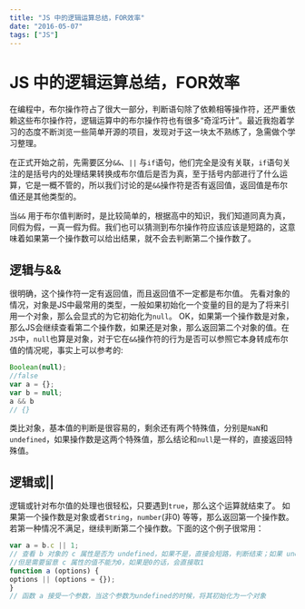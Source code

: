 ```yaml
---
title: "JS 中的逻辑运算总结，FOR效率"
date: "2016-05-07"
tags: ["JS"]
---
```

# JS 中的逻辑运算总结，FOR效率

在编程中，布尔操作符占了很大一部分，判断语句除了依赖相等操作符，还严重依赖这些布尔操作符，逻辑运算中的布尔操作符也有很多“奇淫巧计”。最近我抱着学习的态度不断浏览一些简单开源的项目，发现对于这一块太不熟练了，急需做个学习整理。

在正式开始之前，先需要区分`&&`、`||` 与`if`语句，他们完全是没有关联，`if`语句关注的是括号内的处理结果转换成布尔值后是否为真，至于括号内部进行了什么运算，它是一概不管的，所以我们讨论的是`&&`操作符是否有返回值，返回值是布尔值还是其他类型的。

当`&&` 用于布尔值判断时，是比较简单的，根据高中的知识，我们知道同真为真，同假为假，一真一假为假。我们也可以猜测到布尔操作符应该应该是短路的，这意味着如果第一个操作数可以给出结果，就不会去判断第二个操作数了。

## 逻辑与&&

很明确，这个操作符一定有返回值，而且返回值不一定都是布尔值。
先看对象的情况，对象是JS中最常用的类型，一般如果初始化一个变量的目的是为了将来引用一个对象，那么会显式的为它初始化为`null`。
OK，如果第一个操作数是对象，那么JS会继续查看第二个操作数，如果还是对象，那么返回第二个对象的值。在`JS`中，`null`也算是对象，对于它在`&&`操作符的行为是否可以参照它本身转成布尔值的情况呢，事实上可以参考的:

```js
Boolean(null);
//false
var a = {};
var b = null;
a && b
// {}
```

类比对象，基本值的判断是很容易的，剩余还有两个特殊值，分别是`NaN`和`undefined`，如果操作数是这两个特殊值，那么结论和`null`是一样的，直接返回特殊值。

## 逻辑或||

逻辑或针对布尔值的处理也很轻松，只要遇到`true`，那么这个运算就结束了。
如果第一个操作数是对象或者`String`，`number`(非0) 等等，那么返回第一个操作数。若第一种情况不满足，继续判断第二个操作数。下面的这个例子很常用：

```js
var a = b.c || 1;
// 查看 b 对象的 c 属性是否为 undefined，如果不是，直接会短路，判断结束；如果 undefined，则取1
//但是需要留意 c 属性的值不能为0，如果是0的话，会直接取1
function a (options) {
options || (options = {});
}
// 函数 a 接受一个参数，当这个参数为undefined的时候，将其初始化为一个对象
```